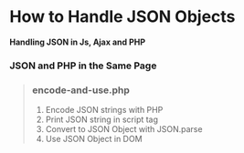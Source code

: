 How to Handle JSON Objects       
==========================      

**Handling JSON in Js, Ajax and PHP**  

  
### JSON and PHP in the Same Page
> ### encode-and-use.php
> 1. Encode JSON strings with PHP
> 2. Print JSON string in script tag
> 3. Convert to JSON Object with JSON.parse
> 4. Use JSON Object in DOM